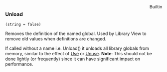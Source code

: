 <div style="float:right"><span class="builtin">Builtin</span></div>

### Unload

``` suneido
(string = false)
```

Removes the definition of the named global. Used by Library View to remove old values when definitions are changed.

If called without a name i.e. Unload() it unloads all library globals from memory, similar to the effect of [Use](<Use.md>) or [Unuse](<Unuse.md>). **Note**: This should not be done lightly (or frequently) since it can have significant impact on performance.